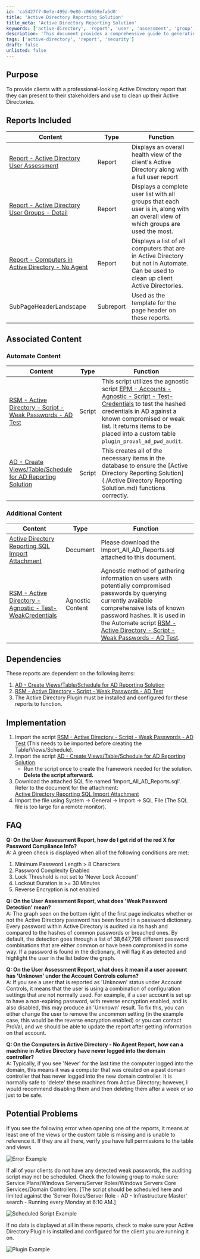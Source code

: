 ```yaml
---
id: 'ca5427f7-0efe-499d-9e80-c06698efa5d0'
title: 'Active Directory Reporting Solution'
title_meta: 'Active Directory Reporting Solution'
keywords: ['active-directory', 'report', 'user', 'assessment', 'group', 'computer', 'audit']
description: 'This document provides a comprehensive guide to generating professional Active Directory reports that clients can use to assess and clean up their Active Directories. It includes example reports, detailed descriptions of included reports, associated content, implementation instructions, FAQs, and potential problems to watch out for.'
tags: ['active-directory', 'report', 'security']
draft: false
unlisted: false
---
```


## Purpose

To provide clients with a professional-looking Active Directory report that they can present to their stakeholders and use to clean up their Active Directories.

## Reports Included

| Content                                                                                                           | Type     | Function                                                                                                                         |
|-------------------------------------------------------------------------------------------------------------------|----------|----------------------------------------------------------------------------------------------------------------------------------|
| [Report - Active Directory User Assessment](<./Active Directory User Assessment.md>)                       | Report   | Displays an overall health view of the client's Active Directory along with a full user report                                     |
| [Report - Active Directory User Groups - Detail](<./Active Directory User Groups - Detail.md>)                  | Report   | Displays a complete user list with all groups that each user is in, along with an overall view of which groups are used the most. |
| [Report - Computers in Active Directory - No Agent](<./Computers in Active Directory - No Agent.md>)              | Report   | Displays a list of all computers that are in Active Directory but not in Automate. Can be used to clean up client Active Directories. |
| SubPageHeaderLandscape                                                                                             | Subreport | Used as the template for the page header on these reports.                                                                        |

## Associated Content

### Automate Content

| Content                                                                                                           | Type     | Function                                                                                                                         |
|-------------------------------------------------------------------------------------------------------------------|----------|----------------------------------------------------------------------------------------------------------------------------------|
| [RSM - Active Directory - Script - Weak Passwords - AD Test](<../scripts/Weak Passwords - AD Test.md>)     | Script   | This script utilizes the agnostic script [EPM - Accounts - Agnostic - Script - Test-Credentials](https://proval.itglue.com/DOC-5078775-9590057) to test the hashed credentials in AD against a known compromised or weak list. It returns items to be placed into a custom table `plugin_proval_ad_pwd_audit`. |
| [AD - Create Views/Table/Schedule for AD Reporting Solution](<../scripts/AD - Create ViewsTableSchedule for AD Reporting Solution.md>) | Script   | This creates all of the necessary items in the database to ensure the [Active Directory Reporting Solution](./Active Directory Reporting Solution.md) functions correctly. |

### Additional Content

| Content                                                                                                           | Type             | Function                                                                                                                         |
|-------------------------------------------------------------------------------------------------------------------|------------------|----------------------------------------------------------------------------------------------------------------------------------|
| [Active Directory Reporting SQL Import Attachment](<../../unsorted/Active Directory Reporting SQL Import Attachment.md>)               | Document         | Please download the Import_All_AD_Reports.sql attached to this document.                                                       |
| [RSM - Active Directory - Agnostic - Test-WeakCredentials](<../../powershell/Test-WeakCredentials.md>)       | Agnostic Content  | Agnostic method of gathering information on users with potentially compromised passwords by querying currently available comprehensive lists of known password hashes. It is used in the Automate script [RSM - Active Directory - Script - Weak Passwords - AD Test](<../scripts/Weak Passwords - AD Test.md>). |

## Dependencies

These reports are dependent on the following items:

1. [AD - Create Views/Table/Schedule for AD Reporting Solution](<../scripts/AD - Create ViewsTableSchedule for AD Reporting Solution.md>)
2. [RSM - Active Directory - Script - Weak Passwords - AD Test](<../scripts/Weak Passwords - AD Test.md>)
3. The Active Directory Plugin must be installed and configured for these reports to function.

## Implementation

1. Import the script [RSM - Active Directory - Script - Weak Passwords - AD Test](<../scripts/Weak Passwords - AD Test.md>) (This needs to be imported before creating the Table/Views/Schedule).
2. Import the script [AD - Create Views/Table/Schedule for AD Reporting Solution](<../scripts/AD - Create ViewsTableSchedule for AD Reporting Solution.md>).
   - Run the script once to create the framework needed for the solution. **Delete the script afterward.**
3. Download the attached SQL file named 'Import_All_AD_Reports.sql'.  
   Refer to the document for the attachment:  
   [Active Directory Reporting SQL Import Attachment](<../../unsorted/Active Directory Reporting SQL Import Attachment.md>)  
4. Import the file using System → General → Import → SQL File (The SQL file is too large for a remote monitor).

## FAQ

**Q: On the User Assessment Report, how do I get rid of the red X for Password Compliance Info?**  
A: A green check is displayed when all of the following conditions are met:  
   1. Minimum Password Length > 8 Characters  
   2. Password Complexity Enabled  
   3. Lock Threshold is not set to 'Never Lock Account'  
   4. Lockout Duration is >= 30 Minutes  
   5. Reverse Encryption is not enabled  

**Q: On the User Assessment Report, what does 'Weak Password Detection' mean?**  
A: The graph seen on the bottom right of the first page indicates whether or not the Active Directory password has been found in a password dictionary. Every password within Active Directory is audited via its hash and compared to the hashes of common passwords or breached ones. By default, the detection goes through a list of 38,647,798 different password combinations that are either common or have been compromised in some way. If a password is found in the dictionary, it will flag it as detected and highlight the user in the list below the graph.

**Q: On the User Assessment Report, what does it mean if a user account has 'Unknown' under the Account Controls column?**  
A: If you see a user that is reported as 'Unknown' status under Account Controls, it means that the user is using a combination of configuration settings that are not normally used. For example, if a user account is set up to have a non-expiring password, with reverse encryption enabled, and is also disabled, this may produce an 'Unknown' result. To fix this, you can either change the user to remove the uncommon setting (in the example case, this would be the reverse encryption enabled) or you can contact ProVal, and we should be able to update the report after getting information on that account.

**Q: On the Computers in Active Directory - No Agent Report, how can a machine in Active Directory have never logged into the domain controller?**  
A: Typically, if you see 'Never' for the last time the computer logged into the domain, this means it was a computer that was created on a past domain controller that has never logged into the new domain controller. It is normally safe to 'delete' these machines from Active Directory; however, I would recommend disabling them and then deleting them after a week or so just to be safe.

## Potential Problems

If you see the following error when opening one of the reports, it means at least one of the views or the custom table is missing and is unable to reference it. If they are all there, verify you have full permissions to the table and views.

![Error Example](../../../static/img/Active-Directory-Reporting-Solution/image_1.png)

If all of your clients do not have any detected weak passwords, the auditing script may not be scheduled. Check the following group to make sure: Service Plans/Windows Servers/Server Roles/Windows Servers Core Services/Domain Controllers. [The script should be scheduled here and limited against the 'Server Roles/Server Role - AD - Infrastructure Master' search - Running every Monday at 6:10 AM.]

![Scheduled Script Example](../../../static/img/Active-Directory-Reporting-Solution/image_2.png)

If no data is displayed at all in these reports, check to make sure your Active Directory Plugin is installed and configured for the client you are running it on.

![Plugin Example](../../../static/img/Active-Directory-Reporting-Solution/image_3.png)




